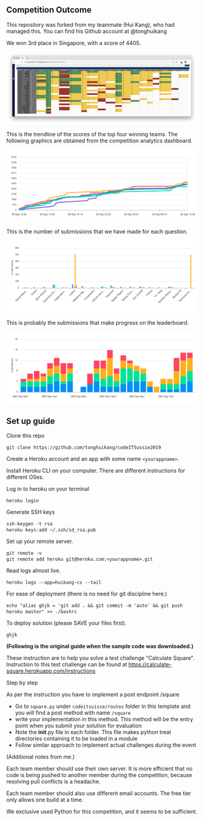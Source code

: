 
## Competition Outcome

This repository was forked from my teammate (Hui Kang), who had managed this.
You can find his Github account at @tonghuikang

We won 3rd place in Singapore, with a score of 4405.

![leaderboard](assets/leaderboard.png)

This is the trendline of the scores of the top four winning teams. The following graphics are obtained from the competition analytics dashboard.

![scoretrends](assets/scoretrends.svg)

This is the number of submissions that we have made for each question.

![submitted](assets/submitted.svg)

This is probably the submissions that make progress on the leaderboard.

![submissions](assets/submissions.svg)



## Set up guide

Clone this repo
```
git clone https://github.com/tonghuikang/codeITSussie2019
```

Create a Heroku account and an app with some name `<yourappname>`.

Install Heroku CLI on your computer. There are different instructions for different OSes.


Log in to heroku on your terminal
```
heroku login
```

Generate SSH keys
```
ssh-keygen -t rsa
heroku keys:add ~/.ssh/id_rsa.pub
```

Set up your remote server.
```
git remote -v
git remote add heroku git@heroku.com:<yourappname>.git
```

Read logs almost live.
```
heroku logs --app=huikang-cs --tail
```

For ease of deployment (there is no need for git discipline here.)
```
echo "alias ghjk = 'git add . && git commit -m 'auto' && git push heroku master" >> ./bashrc
```

To deploy solution (please SAVE your files first).

```
ghjk
```

**(Following is the original guide when the sample code was downloaded.)**


These instruction are to help you solve a test challenge "Calculate Square". Instruction to this test challenge can be found at https://calculate-square.herokuapp.com/instructions

Step by step

As per the instruction you have to implement a post endpoint /square

- Go to `square.py` under `codeitsuisse/routes` folder in this template and you will find a post method with name  `/square` 
- write your implementation in this method. This method will be the entry point when you submit your solution for evaluation
- Note the __init__.py file in each folder. This file makes python treat directories containing it to be loaded in a module
- Follow similar approach to implement actual challenges during the event



(Additional notes from me.)

Each team member should use their own server. It is more efficient that no code is being pushed to another member during the competition, because resolving pull conflicts is a headache.

Each team member should also use different email accounts. The free tier only allows one build at a time.

We exclusive used Python for this competition, and it seems to be sufficient.
